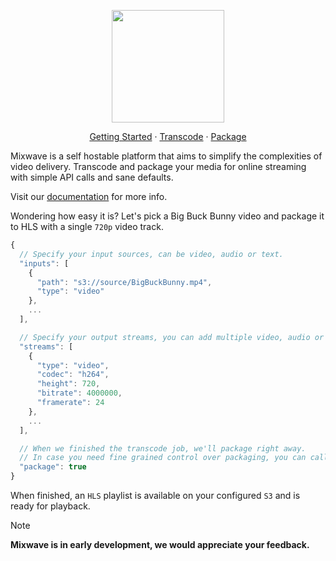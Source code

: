 <p align="center">
 <img src="https://github.com/matvp91/mixwave/blob/main/assets/logo.png?raw=true" width="180" />
</p>

<p align="center">
  <a href="https://matvp91.github.io/mixwave/getting-started.html">Getting Started</a> · 
  <a href="https://matvp91.github.io/mixwave/examples/transcode.html">Transcode</a> · 
  <a href="https://matvp91.github.io/mixwave/examples/package">Package</a>
</p>

Mixwave is a self hostable platform that aims to simplify the complexities of video delivery. Transcode and package your media for online streaming with simple API calls and sane defaults.

Visit our [documentation](https://matvp91.github.io/mixwave/) for more info.

Wondering how easy it is? Let's pick a Big Buck Bunny video and package it to HLS with a single `720p` video track.

```javascript
{
  // Specify your input sources, can be video, audio or text.
  "inputs": [
    {
      "path": "s3://source/BigBuckBunny.mp4",
      "type": "video"
    },
    ...
  ],

  // Specify your output streams, you can add multiple video, audio or text streams with different options.
  "streams": [
    {
      "type": "video",
      "codec": "h264",
      "height": 720,
      "bitrate": 4000000,
      "framerate": 24
    },
    ...
  ],

  // When we finished the transcode job, we'll package right away.
  // In case you need fine grained control over packaging, you can call the package endpoint yourself.
  "package": true
}
```

When finished, an `HLS` playlist is available on your configured `S3` and is ready for playback.

> [!NOTE]
> **Mixwave is in early development, we would appreciate your feedback.**
